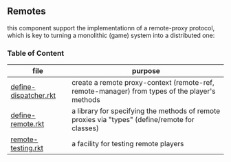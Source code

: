 ## Remotes 

this component support the implementationn of a remote-proxy protocol,
which is key to turning a monolithic (game) system into a distributed one:

### Table of Content


| file | purpose |
|--------------------- | ------- |
| [define-dispatcher.rkt](define-dispatcher.rkt) | create a remote proxy-context (remote-ref, remote-manager) from types of the player's methods | 
| [define-remote.rkt](define-remote.rkt) | a library for specifying the methods of remote proxies via "types" (define/remote for classes) | 
| [remote-testing.rkt](remote-testing.rkt) | a facility for testing remote players | 






